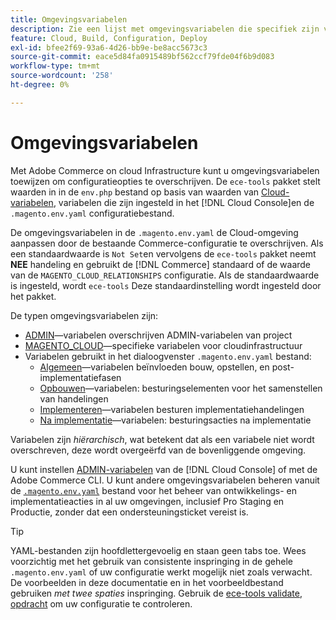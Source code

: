 ```yaml
---
title: Omgevingsvariabelen
description: Zie een lijst met omgevingsvariabelen die specifiek zijn voor Adobe Commerce op cloudinfrastructuur.
feature: Cloud, Build, Configuration, Deploy
exl-id: bfee2f69-93a6-4d26-bb9e-be8acc5673c3
source-git-commit: eace5d84fa0915489bf562ccf79fde04f6b9d083
workflow-type: tm+mt
source-wordcount: '258'
ht-degree: 0%

---
```


# Omgevingsvariabelen

Met Adobe Commerce on cloud Infrastructure kunt u omgevingsvariabelen toewijzen om configuratieopties te overschrijven. De `ece-tools` pakket stelt waarden in in de `env.php` bestand op basis van waarden van [Cloud-variabelen](variables-cloud.md), variabelen die zijn ingesteld in het [!DNL Cloud Console]en de `.magento.env.yaml` configuratiebestand.

De omgevingsvariabelen in de `.magento.env.yaml` de Cloud-omgeving aanpassen door de bestaande Commerce-configuratie te overschrijven. Als een standaardwaarde is `Not Set`en vervolgens de `ece-tools` pakket neemt **NEE** handeling en gebruikt de [!DNL Commerce] standaard of de waarde van de `MAGENTO_CLOUD_RELATIONSHIPS` configuratie. Als de standaardwaarde is ingesteld, wordt `ece-tools` Deze standaardinstelling wordt ingesteld door het pakket.

De typen omgevingsvariabelen zijn:

- [ADMIN](variables-admin.md)—variabelen overschrijven ADMIN-variabelen van project
- [MAGENTO_CLOUD](variables-cloud.md)—specifieke variabelen voor cloudinfrastructuur
- Variabelen gebruikt in het dialoogvenster `.magento.env.yaml` bestand:
   - [Algemeen](variables-global.md)—variabelen beïnvloeden bouw, opstellen, en post-implementatiefasen
   - [Opbouwen](variables-build.md)—variabelen: besturingselementen voor het samenstellen van handelingen
   - [Implementeren](variables-deploy.md)—variabelen besturen implementatiehandelingen
   - [Na implementatie](variables-post-deploy.md)—variabelen: besturingsacties na implementatie

Variabelen zijn _hiërarchisch_, wat betekent dat als een variabele niet wordt overschreven, deze wordt overgeërfd van de bovenliggende omgeving.

U kunt instellen [ADMIN-variabelen](variables-admin.md) van de [!DNL Cloud Console] of met de Adobe Commerce CLI. U kunt andere omgevingsvariabelen beheren vanuit de [`.magento.env.yaml`](configure-env-yaml.md) bestand voor het beheer van ontwikkelings- en implementatieacties in al uw omgevingen, inclusief Pro Staging en Productie, zonder dat een ondersteuningsticket vereist is.

>[!TIP]
>
>YAML-bestanden zijn hoofdlettergevoelig en staan geen tabs toe. Wees voorzichtig met het gebruik van consistente inspringing in de gehele `.magento.env.yaml` of uw configuratie werkt mogelijk niet zoals verwacht. De voorbeelden in deze documentatie en in het voorbeeldbestand gebruiken _met twee spaties_ inspringing. Gebruik de [ece-tools validate, opdracht](configure-env-yaml.md#validate-configuration-file) om uw configuratie te controleren.
